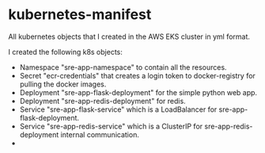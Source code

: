# kubernetes-manifest
All kubernetes objects that I created in the AWS EKS cluster in yml format.

I created the following k8s objects:

- Namespace "sre-app-namespace" to contain all the resources.
- Secret "ecr-credentials" that creates a login token to docker-registry for pulling the docker images.
- Deployment "sre-app-flask-deployment" for the simple python web app.
- Deployment "sre-app-redis-deployment" for redis.
- Service "sre-app-flask-service" which is a LoadBalancer for sre-app-flask-deployment.
- Service "sre-app-redis-service" which is a ClusterIP for sre-app-redis-deployment internal communication.
- 
